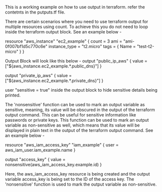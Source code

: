 This is a working example on how to use output in terraform. refer the contetnts in the putputs.tf file.

There are certain scenarios  where you need to use terraform output for multiple resources using count. To achieve this you do not need to loop inside the terraform output block. See an example below - 

resource "aws_instance" "ec2_example" {
  count = 3
    ami = "ami-0f007bf1d5c770c6e"
      instance_type = "t2.micro"
        tags = {
            Name = "test-t2-micro"
              }
}

Output Block will look like this below - 
output "public_ip_aws" {
   value = ["${aws_instance.ec2_example.*.public_dns}"]
   }

output "private_ip_aws" {
   value = ["${aws_instance.ec2_example.*.private_dns}"]
   }   

user "sensitive = true" inside the output block to hide sensitive details being printed. 

The 'nonsensitive' function can be used to mark an output variable as sensitive, meaning, its value will be obscured in the output of the terraform output command. This can be useful for sensitive information like passwords or private keys.
This function can be used to mark an output variable as non-sensitive as well, which means that its value will be displayed in plain text in the output of the terraform output command. See an example below - 

resource "aws_iam_access_key" "iam_example" {
  user = aws_iam_user.iam_example.name
}

output "access_key" {
  value = nonsensitive(aws_iam_access_key.example.id)
}

Here, the aws_iam_access_key resource is being created and the output variable access_key is being set to the ID of the access key. The 'nonsensitive' function is used to mark the output variable as non-sensitive.